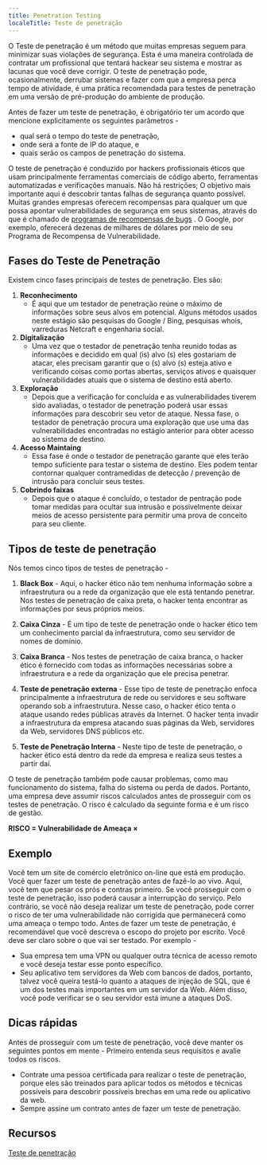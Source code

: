 ```yaml
---
title: Penetration Testing
localeTitle: Teste de penetração
---
```

O Teste de penetração é um método que muitas empresas seguem para minimizar suas violações de segurança. Esta é uma maneira controlada de contratar um profissional que tentará hackear seu sistema e mostrar as lacunas que você deve corrigir. O teste de penetração pode, ocasionalmente, derrubar sistemas e fazer com que a empresa perca tempo de atividade, é uma prática recomendada para testes de penetração em uma versão de pré-produção do ambiente de produção.

Antes de fazer um teste de penetração, é obrigatório ter um acordo que mencione explicitamente os seguintes parâmetros -

*   qual será o tempo do teste de penetração,
*   onde será a fonte de IP do ataque, e
*   quais serão os campos de penetração do sistema.

O teste de penetração é conduzido por hackers profissionais éticos que usam principalmente ferramentas comerciais de código aberto, ferramentas automatizadas e verificações manuais. Não há restrições; O objetivo mais importante aqui é descobrir tantas falhas de segurança quanto possível. Muitas grandes empresas oferecem recompensas para qualquer um que possa apontar vulnerabilidades de segurança em seus sistemas, através do que é chamado de [programas de recompensas de bugs](https://en.wikipedia.org/wiki/Bug_bounty_program) . O Google, por exemplo, oferecerá dezenas de milhares de dólares por meio de seu Programa de Recompensa de Vulnerabilidade.

## Fases do Teste de Penetração

Existem cinco fases principais de testes de penetração. Eles são:

1.  **Reconhecimento**
    *   É aqui que um testador de penetração reúne o máximo de informações sobre seus alvos em potencial. Alguns métodos usados ​​neste estágio são pesquisas do Google / Bing, pesquisas whois, varreduras Netcraft e engenharia social.
2.  **Digitalização**
    *   Uma vez que o testador de penetração tenha reunido todas as informações e decidido em qual (is) alvo (s) eles gostariam de atacar, eles precisam garantir que o (s) alvo (s) esteja ativo e verificando coisas como portas abertas, serviços ativos e quaisquer vulnerabilidades atuais que o sistema de destino está aberto.
3.  **Exploração**
    *   Depois que a verificação for concluída e as vulnerabilidades tiverem sido avaliadas, o testador de penetração poderá usar essas informações para descobrir seu vetor de ataque. Nessa fase, o testador de penetração procura uma exploração que use uma das vulnerabilidades encontradas no estágio anterior para obter acesso ao sistema de destino.
4.  **Acesso Maintaing**
    *   Essa fase é onde o testador de penetração garante que eles terão tempo suficiente para testar o sistema de destino. Eles podem tentar contornar qualquer contramedidas de detecção / prevenção de intrusão para concluir seus testes.
5.  **Cobrindo faixas**
    *   Depois que o ataque é concluído, o testador de pentração pode tomar medidas para ocultar sua intrusão e possivelmente deixar meios de acesso persistente para permitir uma prova de conceito para seu cliente.

## Tipos de teste de penetração

Nós temos cinco tipos de testes de penetração -

1.  **Black Box** - Aqui, o hacker ético não tem nenhuma informação sobre a infraestrutura ou a rede da organização que ele está tentando penetrar. Nos testes de penetração de caixa preta, o hacker tenta encontrar as informações por seus próprios meios.
    
2.  **Caixa Cinza** - É um tipo de teste de penetração onde o hacker ético tem um conhecimento parcial da infraestrutura, como seu servidor de nomes de domínio.
    
3.  **Caixa Branca** - Nos testes de penetração de caixa branca, o hacker ético é fornecido com todas as informações necessárias sobre a infraestrutura e a rede da organização que ele precisa penetrar.
    
4.  **Teste de penetração externa** - Esse tipo de teste de penetração enfoca principalmente a infraestrutura de rede ou servidores e seu software operando sob a infraestrutura. Nesse caso, o hacker ético tenta o ataque usando redes públicas através da Internet. O hacker tenta invadir a infraestrutura da empresa atacando suas páginas da Web, servidores da Web, servidores DNS públicos etc.
    
5.  **Teste de Penetração Interna** - Neste tipo de teste de penetração, o hacker ético está dentro da rede da empresa e realiza seus testes a partir daí.
    

O teste de penetração também pode causar problemas, como mau funcionamento do sistema, falha do sistema ou perda de dados. Portanto, uma empresa deve assumir riscos calculados antes de prosseguir com os testes de penetração. O risco é calculado da seguinte forma e é um risco de gestão.

**RISCO = Vulnerabilidade de Ameaça ×**

## Exemplo

Você tem um site de comércio eletrônico on-line que está em produção. Você quer fazer um teste de penetração antes de fazê-lo ao vivo. Aqui, você tem que pesar os prós e contras primeiro. Se você prosseguir com o teste de penetração, isso poderá causar a interrupção do serviço. Pelo contrário, se você não deseja realizar um teste de penetração, pode correr o risco de ter uma vulnerabilidade não corrigida que permanecerá como uma ameaça o tempo todo. Antes de fazer um teste de penetração, é recomendável que você descreva o escopo do projeto por escrito. Você deve ser claro sobre o que vai ser testado. Por exemplo -

*   Sua empresa tem uma VPN ou qualquer outra técnica de acesso remoto e você deseja testar esse ponto específico.
*   Seu aplicativo tem servidores da Web com bancos de dados, portanto, talvez você queira testá-lo quanto a ataques de injeção de SQL, que é um dos testes mais importantes em um servidor da Web. Além disso, você pode verificar se o seu servidor está imune a ataques DoS.

## Dicas rápidas

Antes de prosseguir com um teste de penetração, você deve manter os seguintes pontos em mente - Primeiro entenda seus requisitos e avalie todos os riscos.

*   Contrate uma pessoa certificada para realizar o teste de penetração, porque eles são treinados para aplicar todos os métodos e técnicas possíveis para descobrir possíveis brechas em uma rede ou aplicativo da web.
*   Sempre assine um contrato antes de fazer um teste de penetração.

## Recursos

[Teste de penetração](https://en.wikipedia.org/wiki/Penetration_test)